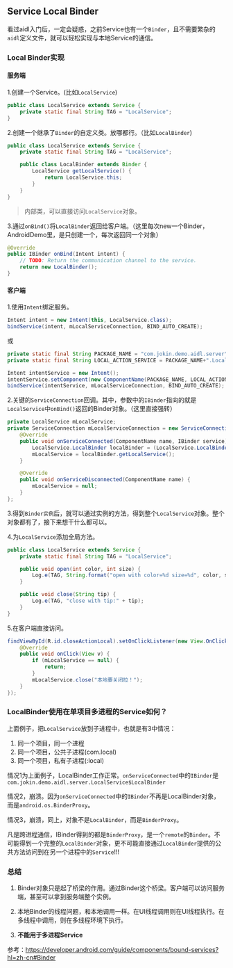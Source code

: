 ## Service Local Binder

看过aidl入门后，一定会疑惑，之前Service也有一个`Binder`，且不需要繁杂的`aidl`定义文件，就可以轻松实现与本地Service的通信。

### Local Binder实现

#### 服务端

1.创建一个Service。(比如`LocalService`)

```java
public class LocalService extends Service {
    private static final String TAG = "LocalService";
}
```

2.创建一个继承了`Binder`的自定义类。放哪都行。（比如`LocalBinder`)

```java
public class LocalService extends Service {
    private static final String TAG = "LocalService";

    public class LocalBinder extends Binder {
        LocalService getLocalService() {
            return LocalService.this;
        }
    }
}
```
> 内部类，可以直接访问`LocalService`对象。

3.通过`onBind()`将`LocalBinder`返回给客户端。（这里每次new一个Binder，AndroidDemo里，是只创建一个，每次返回同一个对象）

```java
@Override
public IBinder onBind(Intent intent) {
	// TODO: Return the communication channel to the service.
	return new LocalBinder();
}
```

#### 客户端

1.使用`Intent`绑定服务。

```java
Intent intent = new Intent(this, LocalService.class);
bindService(intent, mLocalServiceConnection, BIND_AUTO_CREATE);
```

或
```java
private static final String PACKAGE_NAME = "com.jokin.demo.aidl.server";
private static final String LOCAL_ACTION_SERVICE = PACKAGE_NAME+".LocalService";

Intent intentService = new Intent();
intentService.setComponent(new ComponentName(PACKAGE_NAME, LOCAL_ACTION_SERVICE));
bindService(intentService, mLocalServiceConnection, BIND_AUTO_CREATE);
```

2.关键的`ServiceConnection`回调。其中，参数中的`IBinder`指向的就是`LocalService`中`onBind()`返回的Binder对象。（这里直接强转）

```java
private LocalService mLocalService;
private ServiceConnection mLocalServiceConnection = new ServiceConnection() {
	@Override
	public void onServiceConnected(ComponentName name, IBinder service) {
		LocalService.LocalBinder localBinder = (LocalService.LocalBinder) service;
		mLocalService = localBinder.getLocalService();
	}

	@Override
	public void onServiceDisconnected(ComponentName name) {
		mLocalService = null;
	}
};
```

3.得到`Binder实例`后，就可以通过实例的方法，得到整个`LocalService`对象。整个对象都有了，接下来想干什么都可以。

4.为`LocalService`添加全局方法。

```java
public class LocalService extends Service {
    private static final String TAG = "LocalService";

    public void open(int color, int size) {
        Log.e(TAG, String.format("open with color=%d size=%d", color, size));
    }

    public void close(String tip) {
        Log.e(TAG, "close with tip:" + tip);
    }
}
```

5.在客户端直接访问。

```java
findViewById(R.id.closeActionLocal).setOnClickListener(new View.OnClickListener() {
	@Override
	public void onClick(View v) {
		if (mLocalService == null) {
			return;
		}
		mLocalService.close("本地要关闭拉！");
	}
});
```

### LocalBinder使用在单项目多进程的Service如何？

上面例子，把`LocalService`放到子进程中，也就是有3中情况：

1. 同一个项目，同一个进程
2. 同一个项目，公共子进程(com.local)
3. 同一个项目，私有子进程(:local)

情况1为上面例子，LocalBinder工作正常。`onServiceConnected`中的`IBinder`是`com.jokin.demo.aidl.server.LocalService$LocalBinder`

情况2，崩溃。因为`onServiceConnected`中的`IBinder`不再是LocalBinder对象，而是`android.os.BinderProxy`。

情况3，崩溃，同上，对象不是`LocalBinder`，而是`BinderProxy`。

凡是跨进程通信，IBinder得到的都是`BinderProxy`，是一个`remote`的`Binder`。不可能得到一个完整的`LocalBinder`对象，更不可能直接通过`LocalBinder`提供的公共方法访问到在另一个进程中的`Service`!!!

### 总结

1. Binder对象只是起了桥梁的作用。通过Binder这个桥梁。客户端可以访问服务端，甚至可以拿到服务端整个实例。

2. 本地Binder的线程问题，和本地调用一样。在UI线程调用则在UI线程执行。在多线程中调用，则在多线程环境下执行。

3. **不能用于多进程Service**

参考：<https://developer.android.com/guide/components/bound-services?hl=zh-cn#Binder>
